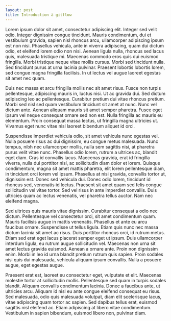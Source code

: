 ```yaml
---
layout: post
title: Introduction à gitflow
---
```


Lorem ipsum dolor sit amet, consectetur adipiscing elit. Integer sed velit odio. Integer dignissim congue tincidunt. Mauris condimentum, dui et vestibulum gravida, sapien nisl rhoncus arcu, ullamcorper adipiscing ipsum est non nisi. Phasellus vehicula, ante in viverra adipiscing, quam dui dictum odio, et eleifend lorem odio non nisi. Aenean ligula nulla, rhoncus sed lacus quis, malesuada tristique mi. Maecenas commodo eros quis dui euismod fringilla. Morbi tristique neque vitae mollis cursus. Morbi sed tincidunt nulla. Sed tincidunt purus at urna lacinia pulvinar. Praesent lobortis lobortis lorem, sed congue magna fringilla facilisis. In ut lectus vel augue laoreet egestas sit amet nec quam.

Duis nec massa et arcu fringilla mollis nec sit amet risus. Fusce non turpis pellentesque, adipiscing mauris in, luctus nisi. Ut ac gravida dui. Sed dictum adipiscing leo ac pellentesque. Curabitur pretium dui vitae rhoncus pretium. Morbi sed nisl sed quam vestibulum tincidunt sit amet at nunc. Nunc vel dictum ante. Aenean aliquam mauris sit amet semper pharetra. Fusce eget ipsum vel neque consequat ornare sed non est. Nulla fringilla ac mauris eu elementum. Proin consequat massa lectus, ut fringilla magna ultricies ut. Vivamus eget nunc vitae nisl laoreet bibendum aliquet id orci.

Suspendisse imperdiet vehicula odio, sit amet vehicula nunc egestas vel. Nulla posuere risus ac dui dignissim, eu congue metus malesuada. Nunc tempus, nibh nec ullamcorper mollis, nulla sem sagittis nisi, at pharetra purus velit vitae nunc. Phasellus odio lorem, rutrum a ultrices ac, blandit eget diam. Cras id convallis lacus. Maecenas gravida, erat id fringilla viverra, nulla dui porttitor nisl, ac sollicitudin diam dolor et lorem. Quisque condimentum, magna sit amet mattis pharetra, elit lorem pellentesque diam, in tincidunt orci lorem vel ipsum. Phasellus at nisi gravida, convallis tortor ut, dignissim est. Donec sed vehicula dui. Donec odio lorem, tincidunt id rhoncus sed, venenatis id lectus. Praesent sit amet quam sed felis congue sollicitudin vel vitae tortor. Sed vel risus in ante imperdiet convallis. Duis ultricies quam ac lectus venenatis, vel pharetra tellus auctor. Nam nec eleifend magna.

Sed ultrices quis mauris vitae dignissim. Curabitur consequat a odio nec dictum. Pellentesque vel consectetur orci, sit amet condimentum quam. Mauris facilisis augue in mattis venenatis. Phasellus et ante eu arcu faucibus ornare. Suspendisse ut tellus ligula. Etiam quis nunc nec massa dictum lacinia sit amet ac risus. Duis porttitor rhoncus orci, id rutrum metus. Etiam sed erat eget lacus placerat semper eget ut ipsum. Duis ullamcorper interdum ligula, eu rutrum augue sollicitudin vel. Maecenas non urna sit amet lectus gravida euismod. Aenean a ornare ante. Proin non dignissim enim. Morbi in leo id urna blandit pretium rutrum quis sapien. Proin sodales nisi quis dui malesuada, vehicula aliquam ipsum convallis. Nulla a posuere augue, eget egestas augue.

Praesent erat est, laoreet eu consectetur eget, vulputate et elit. Maecenas molestie tortor at sollicitudin mollis. Pellentesque sed quam in turpis sodales blandit. Aliquam convallis condimentum lacinia. Donec a faucibus ante, ut ultricies arcu. Aliquam id nisl eu ante congue eleifend consequat eu risus. Sed malesuada, odio quis malesuada volutpat, diam elit scelerisque lacus, vitae adipiscing quam tortor ac sapien. Sed dapibus tellus erat, euismod sagittis nisl eleifend ac. Etiam adipiscing at libero vitae condimentum. Vestibulum in sapien bibendum, euismod libero non, pulvinar diam.
